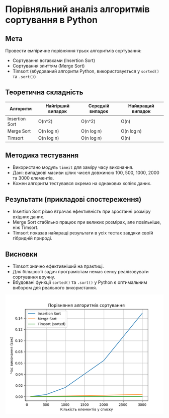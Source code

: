 # Порівняльний аналіз алгоритмів сортування в Python

## Мета

Провести емпіричне порівняння трьох алгоритмів сортування:

* Сортування вставками (Insertion Sort)
* Сортування злиттям (Merge Sort)
* Timsort (вбудований алгоритм Python, використовується у `sorted()` та `.sort()`)

## Теоретична складність

| Алгоритм       | Найгірший випадок | Середній випадок | Найкращий випадок |
| -------------- | ----------------- | ---------------- | ----------------- |
| Insertion Sort | O(n^2)            | O(n^2)           | O(n)              |
| Merge Sort     | O(n log n)        | O(n log n)       | O(n log n)        |
| Timsort        | O(n log n)        | O(n log n)       | O(n)              |

## Методика тестування

* Використано модуль `timeit` для заміру часу виконання.
* Дані: випадкові масиви цілих чисел довжиною 100, 500, 1000, 2000 та 3000 елементів.
* Кожен алгоритм тестувався окремо на однакових копіях даних.

## Результати (прикладові спостереження)

* Insertion Sort різко втрачає ефективність при зростанні розміру вхідних даних.
* Merge Sort стабільно працює при великих розмірах, але повільніше, ніж Timsort.
* Timsort показав найкращі результати в усіх тестах завдяки своїй гібридній природі.


## Висновки

* Timsort значно ефективніший на практиці.
* Для більшості задач програмістам немає сенсу реалізовувати сортування вручну.
* Вбудовані функції `sorted()` та `.sort()` у Python є оптимальним вибором для реального використання.

![Графік порівняння алгоритмів сортування](sorting_comparison.png)